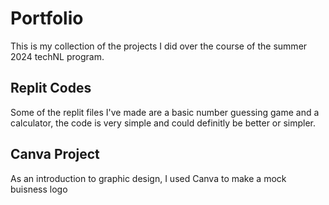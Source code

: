 # Portfolio

This is my collection of the projects I did over the course of the summer 2024 techNL program.

## Replit Codes

Some of the replit files I've made are a basic number guessing game and a calculator, the code is very simple and could definitly be better or simpler.

## Canva Project

As an introduction to graphic design, I used Canva to make a mock buisness logo
